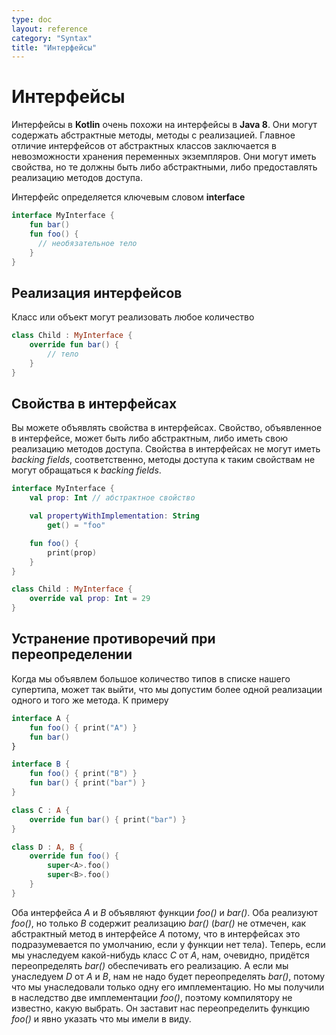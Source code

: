 ```yaml
---
type: doc
layout: reference
category: "Syntax"
title: "Интерфейсы"
---
```


<!--# Interfaces-->
# Интерфейсы

<!--Interfaces in Kotlin are very similar to Java 8. They can contain declarations of abstract methods, as well as method
implementations. What makes them different from abstract classes is that interfaces cannot store state. They can have
properties but these need to be abstract or to provide accessor implementations.-->
Интерфейсы в <b>Kotlin</b> очень похожи на интерфейсы в <b>Java 8</b>. Они могут содержать абстрактные методы, методы с реализацией. Главное отличие интерфейсов от абстрактных классов заключается в невозможности хранения переменных экземпляров. Они могут иметь свойства, но те должны быть либо абстрактными, либо предоставлять реализацию методов доступа. 

<!--An interface is defined using the keyword *interface*{: .keyword }-->
Интерфейс определяется ключевым словом **interface**

``` kotlin
interface MyInterface {
    fun bar()
    fun foo() {
      // необязательное тело
    }
}
```

<!--## Implementing Interfaces-->
## Реализация интерфейсов

<!--A class or object can implement one or more interfaces-->
Класс или объект могут реализовать любое количество

``` kotlin
class Child : MyInterface {
    override fun bar() {
        // тело
    }
}
```

<!--## Properties in Interfaces-->
## Свойства в интерфейсах

<!--You can declare properties in interfaces. A property declared in an interface can either be abstract, or it can provide
implementations for accessors. Properties declared in interfaces can't have backing fields, and therefore accessors
declared in interfaces can't reference them.-->
Вы можете объявлять свойства в интерфейсах. Свойство, объявленное в интерфейсе, может быть либо абстрактным, либо иметь свою реализацию методов доступа. Свойства в интерфейсах не могут иметь _backing fields_, соответственно, методы доступа к таким свойствам не могут обращаться к _backing fields_.

``` kotlin
interface MyInterface {
    val prop: Int // абстрактное свойство

    val propertyWithImplementation: String
        get() = "foo"

    fun foo() {
        print(prop)
    }
}

class Child : MyInterface {
    override val prop: Int = 29
}
```

<!--## Resolving overriding conflicts-->
## Устранение противоречий при переопределении

<!--When we declare many types in our supertype list, it may appear that we inherit more than one implementation of the same method. For example-->
Когда мы объявлем большое количество типов в списке нашего супертипа, может так выйти, что мы допустим более одной реализации одного и того же метода. К примеру

``` kotlin
interface A {
    fun foo() { print("A") }
    fun bar()
}

interface B {
    fun foo() { print("B") }
    fun bar() { print("bar") }
}

class C : A {
    override fun bar() { print("bar") }
}

class D : A, B {
    override fun foo() {
        super<A>.foo()
        super<B>.foo()
    }
}
```

<!--Interfaces *A* and *B* both declare functions *foo()* and *bar()*. Both of them implement *foo()*, but only *B* implements *bar()* (*bar()* is not marked abstract in *A*,
because this is the default for interfaces, if the function has no body). Now, if we derive a concrete class *C* from *A*, we, obviously, have to override *bar()* and provide
an implementation. And if we derive *D* from *A* and *B*, we don’t have to override *bar()*, because we have inherited only one implementation of it.
But we have inherited two implementations of *foo()*, so the compiler does not know which one to choose, and forces us to override *foo()* and say what we want explicitly.-->
Оба интерфейса *A* и *B* объявляют функции *foo()* и *bar()*. Оба реализуют *foo()*, но только *B* содержит реализацию *bar()*
(*bar()* не отмечен, как абстрактный метод в интерфейсе *A* потому, что в интерфейсах это подразумевается по умолчанию, если у функции нет тела). Теперь, если мы унаследуем какой-нибудь класс *C* от *A*, нам, очевидно, придётся переопределять *bar()* обеспечивать его реализацию. А если мы унаследуем *D* от *A* и *B*, нам не надо будет переопределять *bar()*, потому что мы унаследовали только одну его имплементацию. Но мы получили в наследство две имплементации *foo()*, поэтому компилятору не известно, какую выбрать. Он заставит нас переопределить функцию *foo()* и явно указать что мы имели в виду.  
